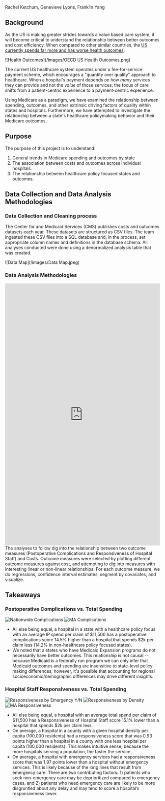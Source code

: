 Rachel Ketchum, Genevieve Lyons, Franklin Yang

## Background 

As the US is making greater strides towards a value based care system, it will become critical to understand the relationship between better outcomes and cost efficiency. When compared to other similar countries, the [US currently spends far more and has worse health outcomes](http://www.oecd.org/els/health-systems/Health-at-a-Glance-2013.pdf).

![Health Outcomes](/images/OECD US Health Outcomes.png)

The current US healthcare system operates under a fee-for-service payment scheme, which encourages a "quantity over quality" approach to healthcare. When a hospital's payment depends on how *many* services they can provide and not the *value* of those services, the focus of care shifts from a patient-centric experience to a payment-centric experience. 

Using Medicare as a paradigm, we have examined the relationship between spending, outcomes, and other extrinsic driving factors of quality within states and hospitals. Furthermore, we have attempted to investigate the relationship between a state's healthcare policymaking behavior and their Medicare outcomes.

## Purpose

The purpose of this project is to understand:
1. General trends in Medicare spending and outcomes by state
2. The association between costs and outcomes across individual hospitals.
3. The relationship between healthcare policy focused states and outcomes.

## Data Collection and Data Analysis Methodologies

### Data Collection and Cleaning process

The Center for 
and Medicaid Services (CMS) publishes costs and outcomes datasets each year. These datasets are structured as CSV files. The team ingested these CSV files into a SQL database and, in the process, set appropriate column names and definitions in the database schema. All analyses conducted were done using a denormalized analysis table that was created.

![Data Map](/images/Data Map.jpeg)

### Data Analysis Methodologies
<iframe id="shiny-app" src="https://franklinyang.shinyapps.io/code/" style="border: none; width: 100%; height: 850px" frameborder="0"></iframe>
The analyses to follow dig into the relationship between two outcome measures (Postoperative Complications and Responsiveness of Hospital Staff) and Costs. Outcome measures were selected by plotting different outcome measures against cost, and attempting to dig into measures with interesting linear or non-linear relationships. For each outcome measure, we do regressions, confidence interval estimates, segment by covariates, and visualize.

## Takeaways

### Postoperative Complications vs. Total Spending
![Nationwide Complications](/images/complications.png) ![MA Complications](/images/complications_ma.png)
* All else being equal, a hospital in a state with a healthcare policy focus with an average IP spend per claim of $11,500 has a postoperative complications score 14.5% higher than a hospital that spends $2k per claim less (14.2% in non-healthcare policy focused states).
* We noted that a states who have Medicaid Expansion programs do not necessarily have better outcomes. This relationship is not causal -- because Medicaid is a federally run program we can only infer that Medicaid outcomes and spending are insensitive to state-level policy making differences; however, it's possible that accounting for regional socioeconomic/demographic differences may drive different insights.

### Hospital Staff Responsiveness vs. Total Spending
![Responsiveness by Emergency Y/N](/images/responsiveness_emergency.png) ![Responsiveness by Density](/images/responsiveness_density.png) ![MA Responsiveness](/images/responsiveness_ma.png)

* All else being equal, a hospital with an average total spend per claim of $11,500 has a Responsiveness of Hospital Staff score 15.1% lower than a hospital that spends $2k per claim less.
* On average, a hospital in a county with a given hospital density per capita (100,000 residents) had a responsiveness score that was 0.93 points higher than a hospital in a county with one less hospital per capita (100,000 residents). This makes intuitive sense, because the more hospitals serving a population, the faster the service.
* On average, a hospital with emergency services had a responsiveness score that was 1.97 points lower than a hospital without emergency services. This is likely because of the long lines that result from emergency care. There are two contributing factors: 1) patients who seek non-emergency care may be deprioritized compared to emergency cases, and 2) patients who need emergency care are likely to be more disgruntled about any delay and may tend to score a hospital’s responsiveness lower.
